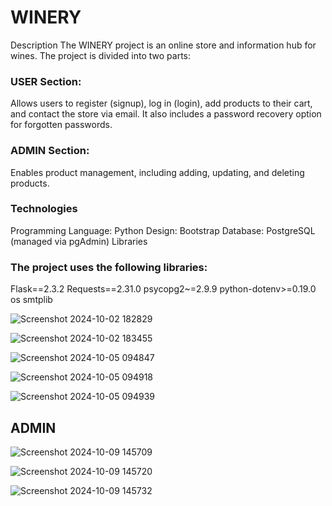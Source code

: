 # WINERY

Description
The WINERY project is an online store and information hub for wines. The project is divided into two parts:

### USER Section:
Allows users to register (signup), log in (login), add products to their cart, and contact the store via email. It also includes a password recovery option for forgotten passwords.
### ADMIN Section:
Enables product management, including adding, updating, and deleting products.

### Technologies
Programming Language: Python
Design: Bootstrap
Database: PostgreSQL (managed via pgAdmin)
Libraries
### The project uses the following libraries:

Flask==2.3.2
Requests==2.31.0
psycopg2~=2.9.9
python-dotenv>=0.19.0
os
smtplib

![Screenshot 2024-10-02 182829](https://github.com/user-attachments/assets/a5fb4444-6b44-49ad-9d2d-7184cb817770)

![Screenshot 2024-10-02 183455](https://github.com/user-attachments/assets/c444922b-e7c5-448e-8cc7-d46fe5e0b483)

![Screenshot 2024-10-05 094847](https://github.com/user-attachments/assets/4b7cf637-b1a1-4add-9385-589c68e11001)

![Screenshot 2024-10-05 094918](https://github.com/user-attachments/assets/4366b304-7e6a-442b-b0f1-5f333a77b58c)

![Screenshot 2024-10-05 094939](https://github.com/user-attachments/assets/ab805bbc-1fd9-4f6f-a346-163a0ae965bd)

## ADMIN
![Screenshot 2024-10-09 145709](https://github.com/user-attachments/assets/0bcad928-9e21-4fbc-b2c0-83396d78a581)

![Screenshot 2024-10-09 145720](https://github.com/user-attachments/assets/18500edb-ad1c-4ccd-91b9-013d3bedba80)

![Screenshot 2024-10-09 145732](https://github.com/user-attachments/assets/37be85ab-f7a4-4438-9da0-252bfeb620e1)
